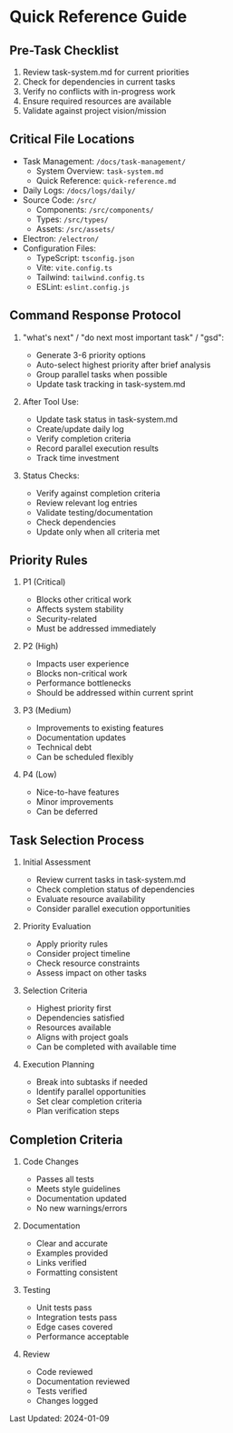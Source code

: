 # Quick Reference Guide

## Pre-Task Checklist
1. Review task-system.md for current priorities
2. Check for dependencies in current tasks
3. Verify no conflicts with in-progress work
4. Ensure required resources are available
5. Validate against project vision/mission

## Critical File Locations
- Task Management: `/docs/task-management/`
  - System Overview: `task-system.md`
  - Quick Reference: `quick-reference.md`
- Daily Logs: `/docs/logs/daily/`
- Source Code: `/src/`
  - Components: `/src/components/`
  - Types: `/src/types/`
  - Assets: `/src/assets/`
- Electron: `/electron/`
- Configuration Files:
  - TypeScript: `tsconfig.json`
  - Vite: `vite.config.ts`
  - Tailwind: `tailwind.config.ts`
  - ESLint: `eslint.config.js`

## Command Response Protocol
1. "what's next" / "do next most important task" / "gsd":
   - Generate 3-6 priority options
   - Auto-select highest priority after brief analysis
   - Group parallel tasks when possible
   - Update task tracking in task-system.md

2. After Tool Use:
   - Update task status in task-system.md
   - Create/update daily log
   - Verify completion criteria
   - Record parallel execution results
   - Track time investment

3. Status Checks:
   - Verify against completion criteria
   - Review relevant log entries
   - Validate testing/documentation
   - Check dependencies
   - Update only when all criteria met

## Priority Rules
1. P1 (Critical)
   - Blocks other critical work
   - Affects system stability
   - Security-related
   - Must be addressed immediately

2. P2 (High)
   - Impacts user experience
   - Blocks non-critical work
   - Performance bottlenecks
   - Should be addressed within current sprint

3. P3 (Medium)
   - Improvements to existing features
   - Documentation updates
   - Technical debt
   - Can be scheduled flexibly

4. P4 (Low)
   - Nice-to-have features
   - Minor improvements
   - Can be deferred

## Task Selection Process
1. Initial Assessment
   - Review current tasks in task-system.md
   - Check completion status of dependencies
   - Evaluate resource availability
   - Consider parallel execution opportunities

2. Priority Evaluation
   - Apply priority rules
   - Consider project timeline
   - Check resource constraints
   - Assess impact on other tasks

3. Selection Criteria
   - Highest priority first
   - Dependencies satisfied
   - Resources available
   - Aligns with project goals
   - Can be completed with available time

4. Execution Planning
   - Break into subtasks if needed
   - Identify parallel opportunities
   - Set clear completion criteria
   - Plan verification steps

## Completion Criteria
1. Code Changes
   - Passes all tests
   - Meets style guidelines
   - Documentation updated
   - No new warnings/errors

2. Documentation
   - Clear and accurate
   - Examples provided
   - Links verified
   - Formatting consistent

3. Testing
   - Unit tests pass
   - Integration tests pass
   - Edge cases covered
   - Performance acceptable

4. Review
   - Code reviewed
   - Documentation reviewed
   - Tests verified
   - Changes logged

Last Updated: 2024-01-09
